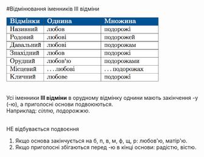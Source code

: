 #Вiдмiнювання iменникiв III вiдмiни


<div class="center">
<img src="../pics/5/18.png" width="400px" class="center"/>
</div>
<br>

Усi iменники <b>III вiдмiни</b> в орудному вiдмiнку однини мають закiнчення <span class="p1">-у</span> (<span class="p1">-ю</span>), а приголоснi основи подвоюються.<br>
Наприклад: <i>сiллю, подорожжю</i>.

<br>
<span clas="p1">НЕ відбувається подвоєння</span>


<ol>
<li> Якщо основа закiнчується на <span class="p1">б, п, в, м, ф, щ, р</span>: любов'ю, матiр'ю.</li>
<li> Якщо приголоснi збiгаються перед <span clas="p1">-ю</span> в кiнцi основи: радiстю,
вiстю.</li>
</ol>